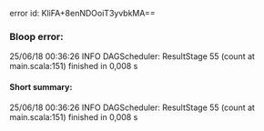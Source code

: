 error id: KliFA+8enNDOoiT3yvbkMA==
### Bloop error:

25/06/18 00:36:26 INFO DAGScheduler: ResultStage 55 (count at main.scala:151) finished in 0,008 s
#### Short summary: 

25/06/18 00:36:26 INFO DAGScheduler: ResultStage 55 (count at main.scala:151) finished in 0,008 s